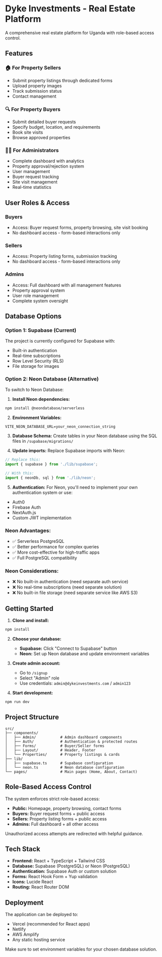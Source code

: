 # Dyke Investments - Real Estate Platform

A comprehensive real estate platform for Uganda with role-based access control.

## Features

### 🏠 **For Property Sellers**
- Submit property listings through dedicated forms
- Upload property images
- Track submission status
- Contact management

### 🔍 **For Property Buyers** 
- Submit detailed buyer requests
- Specify budget, location, and requirements
- Book site visits
- Browse approved properties

### 👨‍💼 **For Administrators**
- Complete dashboard with analytics
- Property approval/rejection system
- User management
- Buyer request tracking
- Site visit management
- Real-time statistics

## User Roles & Access

### **Buyers**
- Access: Buyer request forms, property browsing, site visit booking
- No dashboard access - form-based interactions only

### **Sellers** 
- Access: Property listing forms, submission tracking
- No dashboard access - form-based interactions only

### **Admins**
- Access: Full dashboard with all management features
- Property approval system
- User role management
- Complete system oversight

## Database Options

### Option 1: Supabase (Current)
The project is currently configured for Supabase with:
- Built-in authentication
- Real-time subscriptions
- Row Level Security (RLS)
- File storage for images

### Option 2: Neon Database (Alternative)

To switch to Neon Database:

1. **Install Neon dependencies:**
```bash
npm install @neondatabase/serverless
```

2. **Environment Variables:**
```env
VITE_NEON_DATABASE_URL=your_neon_connection_string
```

3. **Database Schema:**
Create tables in your Neon database using the SQL files in `/supabase/migrations/`

4. **Update imports:**
Replace Supabase imports with Neon:
```typescript
// Replace this:
import { supabase } from './lib/supabase';

// With this:
import { neonDb, sql } from './lib/neon';
```

5. **Authentication:**
For Neon, you'll need to implement your own authentication system or use:
- Auth0
- Firebase Auth
- NextAuth.js
- Custom JWT implementation

### Neon Advantages:
- ✅ Serverless PostgreSQL
- ✅ Better performance for complex queries
- ✅ More cost-effective for high-traffic apps
- ✅ Full PostgreSQL compatibility

### Neon Considerations:
- ❌ No built-in authentication (need separate auth service)
- ❌ No real-time subscriptions (need separate solution)
- ❌ No built-in file storage (need separate service like AWS S3)

## Getting Started

1. **Clone and install:**
```bash
npm install
```

2. **Choose your database:**
   - **Supabase:** Click "Connect to Supabase" button
   - **Neon:** Set up Neon database and update environment variables

3. **Create admin account:**
   - Go to `/signup`
   - Select "Admin" role
   - Use credentials: `admin@dykeinvestments.com` / `admin123`

4. **Start development:**
```bash
npm run dev
```

## Project Structure

```
src/
├── components/
│   ├── Admin/           # Admin dashboard components
│   ├── Auth/            # Authentication & protected routes
│   ├── Forms/           # Buyer/Seller forms
│   ├── Layout/          # Header, Footer
│   └── Properties/      # Property listings & cards
├── lib/
│   ├── supabase.ts      # Supabase configuration
│   └── neon.ts          # Neon database configuration
└── pages/               # Main pages (Home, About, Contact)
```

## Role-Based Access Control

The system enforces strict role-based access:

- **Public:** Homepage, property browsing, contact forms
- **Buyers:** Buyer request forms + public access
- **Sellers:** Property listing forms + public access  
- **Admins:** Full dashboard + all other access

Unauthorized access attempts are redirected with helpful guidance.

## Tech Stack

- **Frontend:** React + TypeScript + Tailwind CSS
- **Database:** Supabase (PostgreSQL) or Neon (PostgreSQL)
- **Authentication:** Supabase Auth or custom solution
- **Forms:** React Hook Form + Yup validation
- **Icons:** Lucide React
- **Routing:** React Router DOM

## Deployment

The application can be deployed to:
- Vercel (recommended for React apps)
- Netlify
- AWS Amplify
- Any static hosting service

Make sure to set environment variables for your chosen database solution.